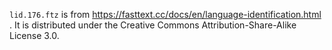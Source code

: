 `lid.176.ftz` is from https://fasttext.cc/docs/en/language-identification.html .
It is distributed under the Creative Commons Attribution-Share-Alike License 3.0. 